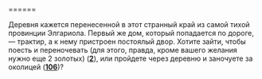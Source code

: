 ======

Деревня кажется перенесенной в этот странный край из самой тихой провинции Элгариола. Первый же дом, который попадается по дороге, — трактир, а к нему пристроен постоялый двор. Хотите зайти, чтобы поесть и переночевать (для этого, правда, кроме вашего желания нужно еще 2 золотых) ([**2**](#n_2)), или пройдете через деревню и заночуете за околицей ([**106**](#n_106))?

